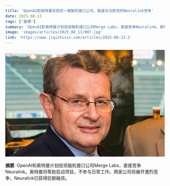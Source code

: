 ```yaml
---
title: 'OpenAI和奥特曼将投资一家脑机接口公司，直接与马斯克的Neuralink竞争'
date: 2025-08-13
tags: ["基模"]
summary: 'OpenAI和奥特曼计划投资脑机接口公司Merge Labs，直接竞争Neuralink。奥特曼将帮助启动项目，不参与日常工作。两家公司将展开激烈竞争，Neuralink已获得巨额融资。'
image: 'images/articles/2025_08_13/007.jpg'
link: 'https://www.jiqizhixin.com/articles/2025-08-13-2'
---
```

![OpenAI和奥特曼将投资一家脑机接口公司，直接与马斯克的Neuralink竞争](images/articles/2025_08_13/007.jpg)

**摘要**: OpenAI和奥特曼计划投资脑机接口公司Merge Labs，直接竞争Neuralink。奥特曼将帮助启动项目，不参与日常工作。两家公司将展开激烈竞争，Neuralink已获得巨额融资。
